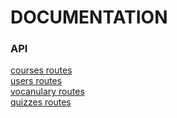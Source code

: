# DOCUMENTATION

### API

[courses routes](./api/usersRoute.md) <br/>
[users routes](./api/usersRoute.md) <br/>
[vocanulary routes](./api/vocabularyRoute.md) <br/>
[quizzes routes](./api/quizzesRoute.md) <br/>
